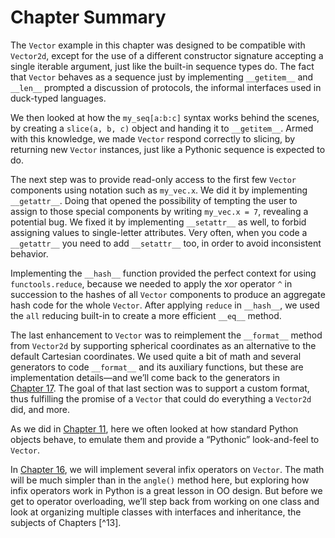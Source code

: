 # Chapter Summary

The `Vector` example in this chapter was designed to be compatible with `Vector2d`, except for the use of a different constructor signature accepting a single iterable argument, just like the built-in sequence types do. The fact that `Vector` behaves as a sequence just by implementing `__getitem__` and `__len__` prompted a discussion of protocols, the informal interfaces used in duck-typed languages.

We then looked at how the `my_seq[a:b:c]` syntax works behind the scenes, by creating a `slice(a, b, c)` object and handing it to `__getitem__`. Armed with this knowledge, we made `Vector` respond correctly to slicing, by returning new `Vector` instances, just like a Pythonic sequence is expected to do.

The next step was to provide read-only access to the first few `Vector` components using notation such as `my_vec.x`. We did it by implementing `__getattr__`. Doing that opened the possibility of tempting the user to assign to those special components by writing `my_vec.x = 7`, revealing a potential bug. We fixed it by implementing `__setattr__` as well, to forbid assigning values to single-letter attributes. Very often, when you code a `__getattr__` you need to add `__setattr__` too, in order to avoid inconsistent behavior.

Implementing the `__hash__` function provided the perfect context for using `functools.reduce`, because we needed to apply the xor operator `^` in succession to the hashes of all `Vector` components to produce an aggregate hash code for the whole `Vector`. After applying `reduce` in `__hash__`, we used the `all` reducing built-in to create a more efficient `__eq__` method.

The last enhancement to `Vector` was to reimplement the `__format__` method from `Vector2d` by supporting spherical coordinates as an alternative to the default Cartesian coordinates. We used quite a bit of math and several generators to code `__format__` and its auxiliary functions, but these are implementation details—and we’ll come back to the generators in [Chapter 17](ch17.html#iterables2generators). The goal of that last section was to support a custom format, thus fulfilling the promise of a `Vector` that could do everything a `Vector2d` did, and more.

As we did in [Chapter 11](ch11.html#pythonic_objects), here we often looked at how standard Python objects behave, to emulate them and provide a “Pythonic” look-and-feel to `Vector`.

In [Chapter 16](ch16.html#operator_overloading), we will implement several infix operators on `Vector`. The math will be much simpler than in the `angle()` method here, but exploring how infix operators work in Python is a great lesson in OO design. But before we get to operator overloading, we’ll step back from working on one class and look at organizing multiple classes with interfaces and inheritance, the subjects of Chapters [^13].
